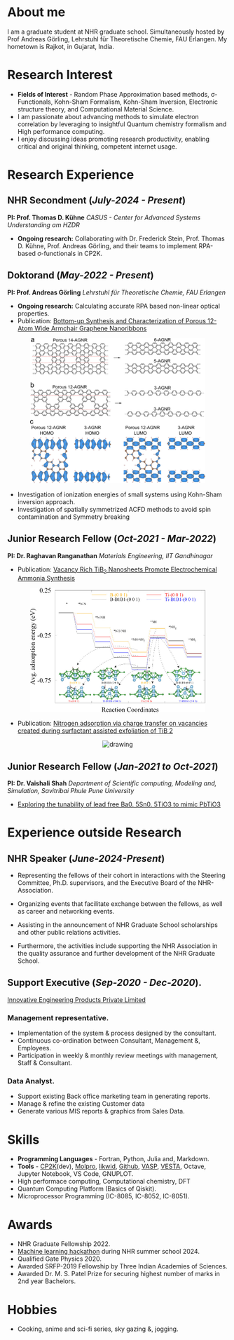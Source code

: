 # About me
 I am a graduate student at NHR graduate school. Simultaneously hosted by Prof Andreas Görling, Lehrstuhl für Theoretische Chemie, FAU Erlangen. My hometown is Rajkot, in Gujarat, India.

# Research Interest
- **Fields of Interest** - Random Phase Approximation based methods,  σ-Functionals, Kohn-Sham Formalism, Kohn-Sham Inversion, Electronic structure theory, and Computational Material Science.
- I am passionate about advancing methods to simulate electron correlation by leveraging to insightful Quantum chemistry formalism and High performance computing.
- I enjoy discussing ideas promoting research productivity, enabling critical and original thinking, competent internet usage.

# Research Experience
## **NHR Secondment (_July-2024 - Present_)** 

**PI: Prof. Thomas D. Kühne**
 _CASUS - Center for Advanced Systems Understanding am HZDR_


- **Ongoing research:** Collaborating with Dr. Frederick Stein, Prof. Thomas D. Kühne, Prof. Andreas Görling, and their teams to implement RPA-based σ-functionals in CP2K.

## **Doktorand (_May-2022 - Present_)**

**PI: Prof. Andreas Görling** _Lehrstuhl für Theoretische Chemie, FAU Erlangen_

- **Ongoing research:** Calculating accurate RPA based non-linear
optical properties.
- Publication: [Bottom-up Synthesis and Characterization of Porous 12-Atom Wide Armchair Graphene Nanoribbons](https://pubs.acs.org/doi/full/10.1021/acs.nanolett.4c01106)
<div style="text-align: center;">
<img src="assests/Images/Porous_Graphene_Nanoribons_.jpeg" alt="drawing" width="400"/>
</div>

- Investigation of ionization energies of small systems using Kohn-Sham inversion approach.
- Investigation of spatially symmetrized ACFD methods to avoid spin contamination and Symmetry breaking

## **Junior Research Fellow (_Oct-2021 - Mar-2022_)**

**PI: Dr. Raghavan Ranganathan** _Materials Engineering, IIT Gandhinagar_ 

- Publication: [Vacancy Rich TiB<sub>2</sub> Nanosheets Promote Electrochemical Ammonia Synthesis](https://pubs.acs.org/doi/full/10.1021/acsami.4c00253)

<div style="text-align: center;">
<img src="assests/Images/vancany-pic1.jpeg" alt="drawing" width="400"/>
</div>

- Publication: [Nitrogen adsorption via charge transfer on vacancies created during surfactant assisted exfoliation of TiB 2](https://pubs.rsc.org/en/content/articlelanding/2023/nr/d2nr06676a/unauth)

<div style="text-align: center;">
<img src="assests/Images/CHGDIFF.png" alt="drawing" width="400"/>
</div>

## **Junior Research Fellow (_Jan-2021 to Oct-2021_)**

**PI: Dr. Vaishali Shah** _Department of Scientific computing, Modeling and, Simulation, Savitribai Phule Pune University_

- [Exploring the tunability of lead free Ba0. 5Sn0. 5TiO3 to mimic PbTiO3](https://www.sciencedirect.com/science/article/pii/S0254058423010799)

# Experience outside Research

## **NHR Speaker (_June-2024-Present_)**

- Representing the fellows of their cohort in interactions with the Steering Committee, Ph.D. supervisors, and the Executive Board of the NHR-Association.

- Organizing events that facilitate exchange between the fellows, as well as career and networking events.

- Assisting in the announcement of NHR Graduate School scholarships and other public relations activities.

- Furthermore, the activities include supporting the NHR Association in the quality assurance and further development of the NHR Graduate School.

## **Support Executive (_Sep-2020 - Dec-2020_).**

[Innovative Engineering Products Private Limited](https://ieppl.com/)

### Management representative.
* Implementation of the system & process designed by the consultant.
* Continuous co-ordination between Consultant, Management &, Employees.
* Participation in weekly & monthly review meetings with management, Staff & Consultant.

### Data Analyst.
* Support existing Back office marketing team in generating reports.
* Manage & refine the existing Customer data
* Generate various MIS reports & graphics from Sales Data.

# Skills
- **Programming Languages** - Fortran, Python, Julia and, Markdown.
- **Tools** - [CP2K](https://www.cp2k.org/)(dev), [Molpro](https://www.molpro.net/), [likwid](https://github.com/RRZE-HPC/likwid), [Github](https://github.com/), [VASP](https://www.vasp.at/), [VESTA](https://jp-minerals.org/vesta/en/), Octave, Jupyter Notebook, VS Code,  GNUPLOT.
- High performace computing, Computational chemistry, DFT 
- Quantum Computing Platform (Basics of Qiskit).
- Microprocessor Programming (IC-8085, IC-8052, IC-8051).

# Awards
- NHR Graduate Fellowship 2022.
- [Machine learning hackathon](https://www.linkedin.com/feed/update/urn:li:activity:7208721400554020864/) during NHR summer school 2024.
- Qualified Gate Physics 2020.
- Awarded SRFP-2019 Fellowship by Three Indian
Academies of Sciences.
- Awarded Dr. M. S. Patel Prize for securing highest
number of marks in 2nd year Bachelors.

# Hobbies
- Cooking, anime and sci-fi series, sky gazing &, jogging.
